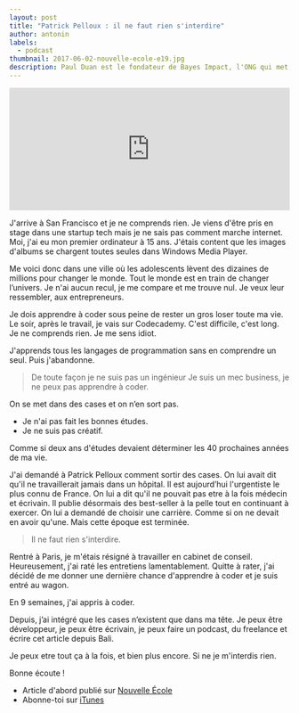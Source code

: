 ```yaml
---
layout: post
title: "Patrick Pelloux : il ne faut rien s'interdire"
author: antonin
labels:
  - podcast
thumbnail: 2017-06-02-nouvelle-ecole-e19.jpg
description: Paul Duan est le fondateur de Bayes Impact, l'ONG qui met la technologie au service du bien commun. Dans cet épisode nous évoquerons sa recherche de sens et sa volonté de se rendre utile.
---
```


<iframe width="100%" height="220" scrolling="no" frameborder="no" src="https://w.soundcloud.com/player/?url=https%3A//api.soundcloud.com/tracks/325021743&amp;auto_play=false&amp;hide_related=false&amp;show_comments=true&amp;show_user=true&amp;show_reposts=false&amp;visual=true"></iframe>

J'arrive à San Francisco et je ne comprends rien. Je viens d'être pris en stage dans une startup tech mais je ne sais pas comment marche internet. Moi, j'ai eu mon premier ordinateur à 15 ans. J'étais content que les images d'albums se chargent toutes seules dans Windows Media Player.

Me voici donc dans une ville où les adolescents lèvent des dizaines de millions pour changer le monde. Tout le monde est en train de changer l’univers. Je n'ai aucun recul, je me compare et  me trouve nul. Je veux leur ressembler, aux entrepreneurs.

Je dois apprendre à coder sous peine de rester un gros loser toute ma vie. Le soir, après le travail, je vais sur Codecademy. C'est difficile, c'est long. Je ne comprends rien. Je me sens idiot.

J'apprends tous les langages de programmation sans en comprendre un seul. Puis j'abandonne.

<blockquote>De toute façon je ne suis pas un ingénieur Je suis un mec business, je ne peux pas apprendre à coder.</blockquote>

On se met dans des cases et on n’en sort pas.
- Je n'ai pas fait les bonnes études.
- Je ne suis pas créatif.

Comme si deux ans d'études devaient déterminer les 40 prochaines années de ma vie.

J'ai demandé à Patrick Pelloux comment sortir des cases. On lui avait dit qu'il ne travaillerait jamais dans un hôpital. Il est aujourd’hui l'urgentiste le plus connu de France. On lui a dit qu'il ne pouvait pas etre à la fois médecin et écrivain. Il publie désormais des best-seller à la pelle tout en continuant à exercer. On lui a demandé de choisir une carrière. Comme si on ne devait en avoir qu'une. Mais cette époque est terminée.

<blockquote>Il ne faut rien s'interdire.</blockquote>

Rentré à Paris, je m'étais résigné à travailler en cabinet de conseil. Heureusement, j'ai raté les entretiens lamentablement. Quitte à rater, j'ai décidé de me donner une dernière chance d'apprendre à coder et je suis entré au wagon.

En 9 semaines, j'ai appris à coder.

Depuis, j’ai intégré que les cases n’existent que dans ma tête. Je peux être développeur, je peux être écrivain, je peux faire un podcast, du freelance et écrire cet article depuis Bali.

Je peux etre tout ça à la fois, et bien plus encore. Si ne je m'interdis rien.

Bonne écoute !

- Article d'abord publié sur [Nouvelle École](http://nouvelleecole.org/ep-19-patrick-pelloux-developper-linstinct-de-vie/)
- Abonne-toi sur [iTunes](https://itunes.apple.com/fr/podcast/nouvelle-ecole/id1126434008?mt=2)
